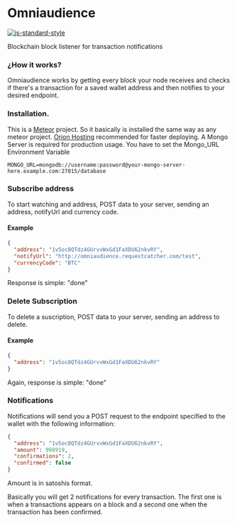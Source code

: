 # Omniaudience

[![js-standard-style](https://img.shields.io/badge/code%20style-standard-brightgreen.svg)](http://standardjs.com/)

Blockchain block listener for transaction notifications

### ¿How it works?

Omniaudience works by getting every block your node receives and checks if there's a transaction for a saved wallet address and then notifies to your desired endpoint.

### Installation.

This is a [Meteor](https://www.meteor.com) project. So it basically is installed the same way as any meteor project. [Orion Hosting](https://orion.hosting) recommended for faster deploying.
A Mongo Server is required for production usage. You have to set the Mongo_URL Environment Variable

    MONGO_URL=mongodb://username:password@your-mongo-server-here.example.com:27015/database

### Subscribe address

To start watching and address, POST data to your server, sending an address, notifyUrl and currency code.

#### Example

```json
{
  "address": "1v5oc8QTdz4GUrvvWxGd1FaXDU62nkvRY",
  "notifyUrl": "http://omniaudience.requestcatcher.com/test",
  "currencyCode": "BTC"
}
```

Response is simple: "done"

### Delete Subscription

To delete a suscription, POST data to your server, sending an address to delete.

#### Example

```json
{
  "address": "1v5oc8QTdz4GUrvvWxGd1FaXDU62nkvRY"
}
```

Again, response is simple: "done"

### Notifications

Notifications will send you a POST request to the endpoint specified to the wallet with the following information:

```json
{
  "address": "1v5oc8QTdz4GUrvvWxGd1FaXDU62nkvRY",
  "amount": 998919,
  "confirmations": 2,
  "confirmed": false
}
```

Amount is in satoshis format.

Basically you will get 2 notifications for every transaction. The first one is when a transactions appears on a block and a second one when the transaction has been confirmed.

